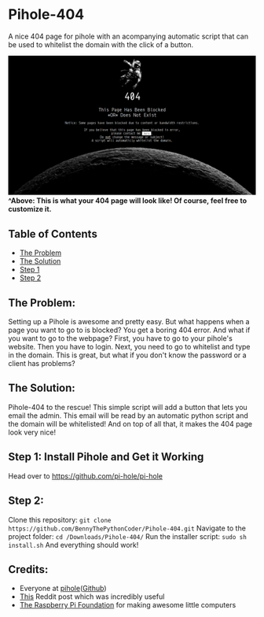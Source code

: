 # Pihole-404
A nice 404 page for pihole with an acompanying automatic script that can be used to whitelist the domain with the click of a button.

![This is what your 404 page will look like. Of course, you can also customize it.](./Screenshot.png)
__^Above: This is what your 404 page will look like! Of course, feel free to customize it.__

## Table of Contents
* [The Problem](#the-problem)
* [The Solution](#the-solution)
* [Step 1](#step-1)
* [Step 2](#step-2)

## The Problem:
  Setting up a Pihole is awesome and pretty easy. But what happens when a page you want to go to is blocked? You get a boring 404 error. And what if you want to go to the webpage? First, you have to go to your pihole's website. Then you have to login. Next, you need to go to whitelist and type in the domain. This is great, but what if you don't know the password or a client has problems?
## The Solution:
  Pihole-404 to the rescue! This simple script will add a button that lets you email the admin. This email will be read by an automatic python script and the domain will be whitelisted! And on top of all that, it makes the 404 page look very nice!

## Step 1: Install Pihole and Get it Working
Head over to https://github.com/pi-hole/pi-hole

## Step 2: 
Clone this repository:
`git clone https://github.com/BennyThePythonCoder/Pihole-404.git`
Navigate to the project folder:
`cd /Downloads/Pihole-404/`
Run the installer script:
`sudo sh install.sh`
And everything should work!

## Credits:
* Everyone at [pihole](https://pihole.net)([Github](https://github.com/pi-hole/pi-hole))
* [This](https://www.reddit.com/r/pihole/comments/a9v7jj/how_to_install_a_custom_block_page_for_websites/) Reddit post which was incredibly useful
* [The Raspberry Pi Foundation](https://raspberrypi.org) for making awesome little computers
